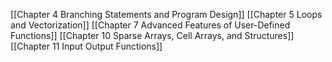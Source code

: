 [[Chapter 4 Branching Statements and Program Design]]
[[Chapter 5 Loops and Vectorization]]
[[Chapter 7 Advanced Features of User-Defined Functions]]
[[Chapter 10 Sparse Arrays, Cell Arrays, and Structures]]
[[Chapter 11 Input Output Functions]] 